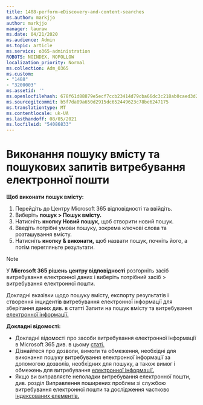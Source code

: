 ```yaml
---
title: 1488-perform-eDiscovery-and-content-searches
ms.author: markjjo
author: markjjo
manager: lauraw
ms.date: 04/21/2020
ms.audience: Admin
ms.topic: article
ms.service: o365-administration
ROBOTS: NOINDEX, NOFOLLOW
localization_priority: Normal
ms.collection: Adm_O365
ms.custom:
- "1488"
- "3200003"
ms.assetid: ''
ms.openlocfilehash: 678f61d88879e5ecf7ccb23414d79cba66dc3c218ab0caed3d2957d863e0596b
ms.sourcegitcommit: b5f7da89a650d2915dc652449623c78be6247175
ms.translationtype: MT
ms.contentlocale: uk-UA
ms.lasthandoff: 08/05/2021
ms.locfileid: "54086833"
---
```

# <a name="how-to-perform-content-searches-and-ediscovery-searches"></a>Виконання пошуку вмісту та пошукових запитів витребування електронної пошти

**Щоб виконати пошук вмісту:**

1. Перейдіть до Центру Microsoft 365 відповідності та ввійдіть.
2. Виберіть **пошук > Пошук вмісту.**
3. Натисніть **кнопку Новий пошук,** щоб створити новий пошук.
4. Введіть потрібні умови пошуку, зокрема ключові слова та розташування вмісту.
5. Натисніть **кнопку & виконати,** щоб назвати пошук, почніть його, а потім перегляньте результати.

> [!NOTE]
> У **Microsoft 365 рішень центру відповідності** розгорніть засіб витребування електронної даних і виберіть потрібний засіб  >  витребування електронної пошти. 

Докладні вказівки щодо пошуку вмісту, експорту результатів і створення інцидентів витребування електронної інформації для зберігання даних див. в статті Запити на пошук вмісту та витребування [електронної інформації.](/microsoft-365/compliance/ediscovery-cases) [](/microsoft-365/compliance/content-search)

**Докладні відомості:**

- Докладні відомості про засоби витребування електронної інформації в Microsoft 365 див. в цьому [статі.](/microsoft-365/compliance/ediscovery)
- Дізнайтеся про дозволи, вимоги та обмеження, необхідні для [](/microsoft-365/compliance/assign-ediscovery-permissions) виконання пошуку витребування електронної інформації за допомогою дозволів, необхідних для пошуку, а також вимог і обмежень для витребування [електронної інформації.](/microsoft-365/compliance/limits-for-content-search)
- Якщо ви виправляєте неполадки [](/microsoft-365/compliance/ediscovery-troubleshooting-common-issues) витребування електронної пошти, див. розділ Виправлення поширених проблем зі службою витребування електронної пошти та дослідження частково [індексованих елементів.](/microsoft-365/compliance/investigating-partially-indexed-items-in-ediscovery)
